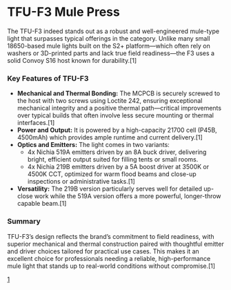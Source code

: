 # TFU-F3 Mule Press

The TFU-F3 indeed stands out as a robust and well-engineered mule-type light that surpasses typical offerings in the category. Unlike many small 18650-based mule lights built on the S2+ platform—which often rely on washers or 3D-printed parts and lack true field readiness—the F3 uses a solid Convoy S16 host known for durability.[1]

### Key Features of TFU-F3

- **Mechanical and Thermal Bonding:** The MCPCB is securely screwed to the host with two screws using Loctite 242, ensuring exceptional mechanical integrity and a positive thermal path—critical improvements over typical builds that often involve less secure mounting or thermal interfaces.[1]
- **Power and Output:** It is powered by a high-capacity 21700 cell (P45B, 4500mAh) which provides ample runtime and current delivery.[1]
- **Optics and Emitters:** The light comes in two variants:
  - 4x Nichia 519A emitters driven by an 8A buck driver, delivering bright, efficient output suited for filling tents or small rooms.
  - 4x Nichia 219B emitters driven by a 5A boost driver at 3500K or 4500K CCT, optimized for warm flood beams and close-up inspections or administrative tasks.[1]
- **Versatility:** The 219B version particularly serves well for detailed up-close work while the 519A version offers a more powerful, longer-throw capable beam.[1]

### Summary

TFU-F3’s design reflects the brand’s commitment to field readiness, with superior mechanical and thermal construction paired with thoughtful emitter and driver choices tailored for practical use cases. This makes it an excellent choice for professionals needing a reliable, high-performance mule light that stands up to real-world conditions without compromise.[1]

[1](https://github.com/TheSmashy/TFU)
